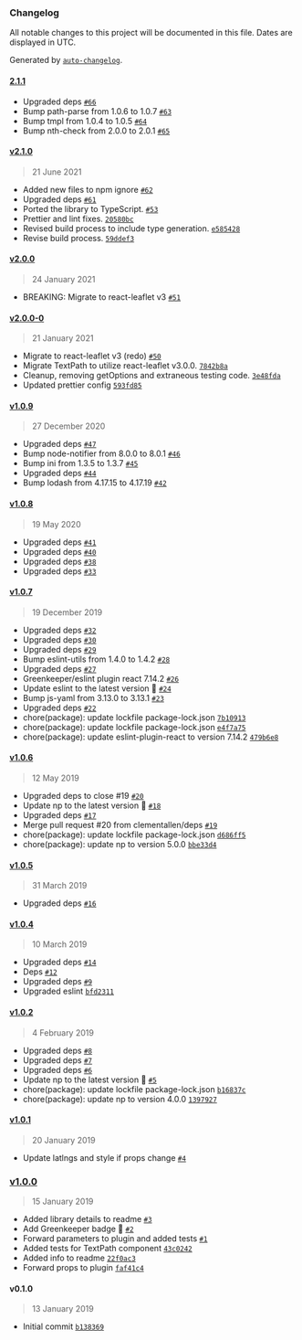 ### Changelog

All notable changes to this project will be documented in this file. Dates are displayed in UTC.

Generated by [`auto-changelog`](https://github.com/CookPete/auto-changelog).

#### [2.1.1](https://github.com/clementallen/react-leaflet-textpath/compare/v2.1.0...2.1.1)

- Upgraded deps [`#66`](https://github.com/clementallen/react-leaflet-textpath/pull/66)
- Bump path-parse from 1.0.6 to 1.0.7 [`#63`](https://github.com/clementallen/react-leaflet-textpath/pull/63)
- Bump tmpl from 1.0.4 to 1.0.5 [`#64`](https://github.com/clementallen/react-leaflet-textpath/pull/64)
- Bump nth-check from 2.0.0 to 2.0.1 [`#65`](https://github.com/clementallen/react-leaflet-textpath/pull/65)

#### [v2.1.0](https://github.com/clementallen/react-leaflet-textpath/compare/v2.0.0...v2.1.0)

> 21 June 2021

- Added new files to npm ignore [`#62`](https://github.com/clementallen/react-leaflet-textpath/pull/62)
- Upgraded deps [`#61`](https://github.com/clementallen/react-leaflet-textpath/pull/61)
- Ported the library to TypeScript. [`#53`](https://github.com/clementallen/react-leaflet-textpath/pull/53)
- Prettier and lint fixes. [`20580bc`](https://github.com/clementallen/react-leaflet-textpath/commit/20580bce97c635863870afdf5c78e4c2f3291370)
- Revised build process to include type generation. [`e585428`](https://github.com/clementallen/react-leaflet-textpath/commit/e585428d6ac273e1f7332fc142627389e8ba4e3d)
- Revise build process. [`59ddef3`](https://github.com/clementallen/react-leaflet-textpath/commit/59ddef3177f9c211849778e719cfab2009c83125)

#### [v2.0.0](https://github.com/clementallen/react-leaflet-textpath/compare/v2.0.0-0...v2.0.0)

> 24 January 2021

- BREAKING: Migrate to react-leaflet v3 [`#51`](https://github.com/clementallen/react-leaflet-textpath/pull/51)

#### [v2.0.0-0](https://github.com/clementallen/react-leaflet-textpath/compare/v1.0.9...v2.0.0-0)

> 21 January 2021

- Migrate to react-leaflet v3 (redo) [`#50`](https://github.com/clementallen/react-leaflet-textpath/pull/50)
- Migrate TextPath to utilize react-leaflet v3.0.0. [`7842b8a`](https://github.com/clementallen/react-leaflet-textpath/commit/7842b8a0be36e82fb0377a0e58fd9a48bde09844)
- Cleanup, removing getOptions and extraneous testing code. [`3e48fda`](https://github.com/clementallen/react-leaflet-textpath/commit/3e48fda1b2ea93b03c55a69e065cf8b3bddafd9b)
- Updated prettier config [`593fd85`](https://github.com/clementallen/react-leaflet-textpath/commit/593fd857c3a716761a29a900942cb8feb7fa65e0)

#### [v1.0.9](https://github.com/clementallen/react-leaflet-textpath/compare/v1.0.8...v1.0.9)

> 27 December 2020

- Upgraded deps [`#47`](https://github.com/clementallen/react-leaflet-textpath/pull/47)
- Bump node-notifier from 8.0.0 to 8.0.1 [`#46`](https://github.com/clementallen/react-leaflet-textpath/pull/46)
- Bump ini from 1.3.5 to 1.3.7 [`#45`](https://github.com/clementallen/react-leaflet-textpath/pull/45)
- Upgraded deps [`#44`](https://github.com/clementallen/react-leaflet-textpath/pull/44)
- Bump lodash from 4.17.15 to 4.17.19 [`#42`](https://github.com/clementallen/react-leaflet-textpath/pull/42)

#### [v1.0.8](https://github.com/clementallen/react-leaflet-textpath/compare/v1.0.7...v1.0.8)

> 19 May 2020

- Upgraded deps [`#41`](https://github.com/clementallen/react-leaflet-textpath/pull/41)
- Upgraded deps [`#40`](https://github.com/clementallen/react-leaflet-textpath/pull/40)
- Upgraded deps [`#38`](https://github.com/clementallen/react-leaflet-textpath/pull/38)
- Upgraded deps [`#33`](https://github.com/clementallen/react-leaflet-textpath/pull/33)

#### [v1.0.7](https://github.com/clementallen/react-leaflet-textpath/compare/v1.0.6...v1.0.7)

> 19 December 2019

- Upgraded deps [`#32`](https://github.com/clementallen/react-leaflet-textpath/pull/32)
- Upgraded deps [`#30`](https://github.com/clementallen/react-leaflet-textpath/pull/30)
- Upgraded deps [`#29`](https://github.com/clementallen/react-leaflet-textpath/pull/29)
- Bump eslint-utils from 1.4.0 to 1.4.2 [`#28`](https://github.com/clementallen/react-leaflet-textpath/pull/28)
- Upgraded deps [`#27`](https://github.com/clementallen/react-leaflet-textpath/pull/27)
- Greenkeeper/eslint plugin react 7.14.2 [`#26`](https://github.com/clementallen/react-leaflet-textpath/pull/26)
- Update eslint to the latest version 🚀 [`#24`](https://github.com/clementallen/react-leaflet-textpath/pull/24)
- Bump js-yaml from 3.13.0 to 3.13.1 [`#23`](https://github.com/clementallen/react-leaflet-textpath/pull/23)
- Upgraded deps [`#22`](https://github.com/clementallen/react-leaflet-textpath/pull/22)
- chore(package): update lockfile package-lock.json [`7b10913`](https://github.com/clementallen/react-leaflet-textpath/commit/7b10913412320c86692fc7ce08a02c7fa4d2a718)
- chore(package): update lockfile package-lock.json [`e4f7a75`](https://github.com/clementallen/react-leaflet-textpath/commit/e4f7a75f9dc7584f513a0986a94541df0a6ecb9c)
- chore(package): update eslint-plugin-react to version 7.14.2 [`479b6e8`](https://github.com/clementallen/react-leaflet-textpath/commit/479b6e875a52c2b95322d8a372f06ae6177876a6)

#### [v1.0.6](https://github.com/clementallen/react-leaflet-textpath/compare/v1.0.5...v1.0.6)

> 12 May 2019

- Upgraded deps to close #19 [`#20`](https://github.com/clementallen/react-leaflet-textpath/pull/20)
- Update np to the latest version 🚀 [`#18`](https://github.com/clementallen/react-leaflet-textpath/pull/18)
- Upgraded deps [`#17`](https://github.com/clementallen/react-leaflet-textpath/pull/17)
- Merge pull request #20 from clementallen/deps [`#19`](https://github.com/clementallen/react-leaflet-textpath/issues/19)
- chore(package): update lockfile package-lock.json [`d686ff5`](https://github.com/clementallen/react-leaflet-textpath/commit/d686ff55b9f5d0d5c37dfdde6b8c5e72d7145365)
- chore(package): update np to version 5.0.0 [`bbe33d4`](https://github.com/clementallen/react-leaflet-textpath/commit/bbe33d4908d7794ee25b6e6e0144fa89670aedf5)

#### [v1.0.5](https://github.com/clementallen/react-leaflet-textpath/compare/v1.0.4...v1.0.5)

> 31 March 2019

- Upgraded deps [`#16`](https://github.com/clementallen/react-leaflet-textpath/pull/16)

#### [v1.0.4](https://github.com/clementallen/react-leaflet-textpath/compare/v1.0.2...v1.0.4)

> 10 March 2019

- Upgraded deps [`#14`](https://github.com/clementallen/react-leaflet-textpath/pull/14)
- Deps [`#12`](https://github.com/clementallen/react-leaflet-textpath/pull/12)
- Upgraded deps [`#9`](https://github.com/clementallen/react-leaflet-textpath/pull/9)
- Upgraded eslint [`bfd2311`](https://github.com/clementallen/react-leaflet-textpath/commit/bfd23110c822e617c23bfe37df09ed19a7aa73e0)

#### [v1.0.2](https://github.com/clementallen/react-leaflet-textpath/compare/v1.0.1...v1.0.2)

> 4 February 2019

- Upgraded deps [`#8`](https://github.com/clementallen/react-leaflet-textpath/pull/8)
- Upgraded deps [`#7`](https://github.com/clementallen/react-leaflet-textpath/pull/7)
- Upgraded deps [`#6`](https://github.com/clementallen/react-leaflet-textpath/pull/6)
- Update np to the latest version 🚀 [`#5`](https://github.com/clementallen/react-leaflet-textpath/pull/5)
- chore(package): update lockfile package-lock.json [`b16837c`](https://github.com/clementallen/react-leaflet-textpath/commit/b16837cb7b8de61e0275c3f495e1e2def89c5b06)
- chore(package): update np to version 4.0.0 [`1397927`](https://github.com/clementallen/react-leaflet-textpath/commit/139792751e3662e0679f6ae0928d6f45cce586ad)

#### [v1.0.1](https://github.com/clementallen/react-leaflet-textpath/compare/v1.0.0...v1.0.1)

> 20 January 2019

- Update latlngs and style if props change [`#4`](https://github.com/clementallen/react-leaflet-textpath/pull/4)

### [v1.0.0](https://github.com/clementallen/react-leaflet-textpath/compare/v0.1.0...v1.0.0)

> 15 January 2019

- Added library details to readme [`#3`](https://github.com/clementallen/react-leaflet-textpath/pull/3)
- Add Greenkeeper badge 🌴 [`#2`](https://github.com/clementallen/react-leaflet-textpath/pull/2)
- Forward parameters to plugin and added tests [`#1`](https://github.com/clementallen/react-leaflet-textpath/pull/1)
- Added tests for TextPath component [`43c0242`](https://github.com/clementallen/react-leaflet-textpath/commit/43c024284b5346f599134d69942655f86239fc02)
- Added info to readme [`22f0ac3`](https://github.com/clementallen/react-leaflet-textpath/commit/22f0ac36047e62cc0b1b22a4ad6898c2a2e69aef)
- Forward props to plugin [`faf41c4`](https://github.com/clementallen/react-leaflet-textpath/commit/faf41c4a7544cc793b72dc9ab8b65d31aaa515f2)

#### v0.1.0

> 13 January 2019

- Initial commit [`b138369`](https://github.com/clementallen/react-leaflet-textpath/commit/b13836947acebb94c53c63321f367bf1911796c4)

